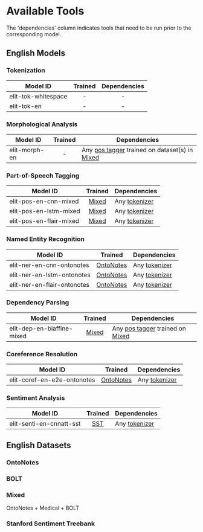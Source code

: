 # Available Tools

The 'dependencies' column indicates tools that need to be run prior to the corresponding model.

## English Models

### Tokenization

| Model ID | Trained | Dependencies |
|----------|:-------:|:------------:|
| elit-tok-whitespace | - | - |
| elit-tok-en         | - | - |


### Morphological Analysis

| Model ID | Trained | Dependencies |
|----------|:-------:|--------------|
| elit-morph-en | - | Any [pos tagger](#part-of-speech-tagging) trained on dataset(s) in [Mixed](#mixed) | |


### Part-of-Speech Tagging

| Model ID | Trained | Dependencies |
|----------|:-------:|--------------|
| elit-pos-en-cnn-mixed   | [Mixed](#mixed) | Any [tokenizer](#tokenization) |
| elit-pos-en-lstm-mixed  | [Mixed](#mixed) | Any [tokenizer](#tokenization) |
| elit-pos-en-flair-mixed | [Mixed](#mixed) | Any [tokenizer](#tokenization) |


### Named Entity Recognition

| Model ID | Trained | Dependencies |
|----------|:-------:|--------------|
| elit-ner-en-cnn-ontonotes   | [OntoNotes](#OntoNotes) | Any [tokenizer](#tokenization) |
| elit-ner-en-lstm-ontonotes  | [OntoNotes](#OntoNotes) | Any [tokenizer](#tokenization) |
| elit-ner-en-flair-ontonotes | [OntoNotes](#OntoNotes) | Any [tokenizer](#tokenization) |


### Dependency Parsing

| Model ID | Trained | Dependencies |
|----------|:-------:|--------------|
| elit-dep-en-biaffine-mixed | [Mixed](#mixed) | Any [pos tagger](#part-of-speech-tagging) trained on [Mixed](#mixed) |


### Coreference Resolution

| Model ID | Trained | Dependencies |
|----------|:-------:|--------------|
| elit-coref-en-e2e-ontonotes | [OntoNotes](#OntoNotes) | Any [tokenizer](#tokenization) |


### Sentiment Analysis

| Model ID | Trained | Dependencies |
|----------|:-------:|--------------|
| elit-senti-en-cnnatt-sst | [SST](#Stanford-Sentiment-Treebank) | Any [tokenizer](#tokenization) |


## English Datasets

### OntoNotes


### BOLT

### Mixed

OntoNotes + Medical + BOLT

### Stanford Sentiment Treebank